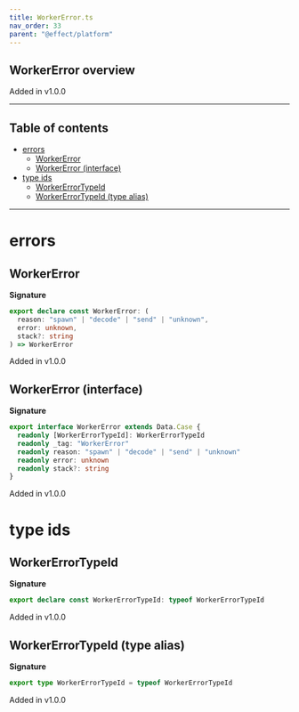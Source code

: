```yaml
---
title: WorkerError.ts
nav_order: 33
parent: "@effect/platform"
---
```


## WorkerError overview

Added in v1.0.0

---

<h2 class="text-delta">Table of contents</h2>

- [errors](#errors)
  - [WorkerError](#workererror)
  - [WorkerError (interface)](#workererror-interface)
- [type ids](#type-ids)
  - [WorkerErrorTypeId](#workererrortypeid)
  - [WorkerErrorTypeId (type alias)](#workererrortypeid-type-alias)

---

# errors

## WorkerError

**Signature**

```ts
export declare const WorkerError: (
  reason: "spawn" | "decode" | "send" | "unknown",
  error: unknown,
  stack?: string
) => WorkerError
```

Added in v1.0.0

## WorkerError (interface)

**Signature**

```ts
export interface WorkerError extends Data.Case {
  readonly [WorkerErrorTypeId]: WorkerErrorTypeId
  readonly _tag: "WorkerError"
  readonly reason: "spawn" | "decode" | "send" | "unknown"
  readonly error: unknown
  readonly stack?: string
}
```

Added in v1.0.0

# type ids

## WorkerErrorTypeId

**Signature**

```ts
export declare const WorkerErrorTypeId: typeof WorkerErrorTypeId
```

Added in v1.0.0

## WorkerErrorTypeId (type alias)

**Signature**

```ts
export type WorkerErrorTypeId = typeof WorkerErrorTypeId
```

Added in v1.0.0
